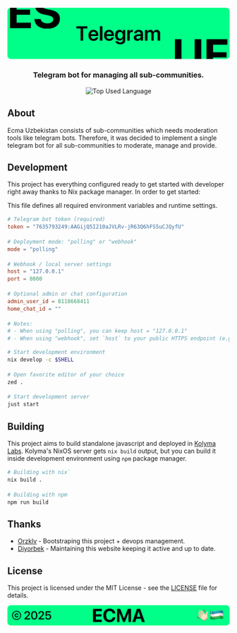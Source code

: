 <p align="center">
    <img src=".github/assets/header.png" alt="Ecma Uzbekistan's {Telegram}">
</p>

<p align="center">
    <h3 align="center">Telegram bot for managing all sub-communities.</h3>
</p>

<p align="center">
    <img align="center" src="https://img.shields.io/github/languages/top/ecma-uz/telegram?style=flat&logo=javascript&logoColor=ffffff&labelColor=00AC5B&color=00AC5B" alt="Top Used Language">
</p>

## About

Ecma Uzbekistan consists of sub-communities which needs moderation tools like telegram bots. Therefore, it was decided to implement a single telegram bot for all sub-communities to moderate, manage and provide.

## Development

This project has everything configured ready to get started with developer right away thanks to Nix package manager. In order to get started:

This file defines all required environment variables and runtime settings.

```toml
# Telegram bot token (required)
token = "7635793249:AAGijQ5I210aJVLRv-jR63Q6hFS5uCJQyfU"

# Deployment mode: "polling" or "webhook"
mode = "polling"

# Webhook / local server settings
host = "127.0.0.1"
port = 8000

# Optional admin or chat configuration
admin_user_id = 8118668411
home_chat_id = ""

# Notes:
# - When using "polling", you can keep host = "127.0.0.1"
# - When using "webhook", set `host` to your public HTTPS endpoint (e.g. ngrok or VPS domain)
```


```bash
# Start development environment
nix develop -c $SHELL

# Open favorite editor of your choice
zed .

# Start development server
just start
```

## Building

This project aims to build standalone javascript and deployed in [Kolyma Labs](https://github.com/kolyma-labs). Kolyma's NixOS server gets `nix build` output, but you can build it inside development environment using `npm` package manager.

```bash
# Building with nix`
nix build .

# Building with npm
npm run build
```

## Thanks

- [Orzklv](https://github.com/orzklv) - Bootstraping this project + devops management.
- [Diyorbek](https://github.com/diyorbekrustamjonov) - Maintaining this website keeping it active and up to date.

## License

This project is licensed under the MIT License - see the [LICENSE](LICENSE) file for details.

<p align="center">
    <img src=".github/assets/footer.png" alt="Ecma Uzbekistan's {Telegram}">
</p>
